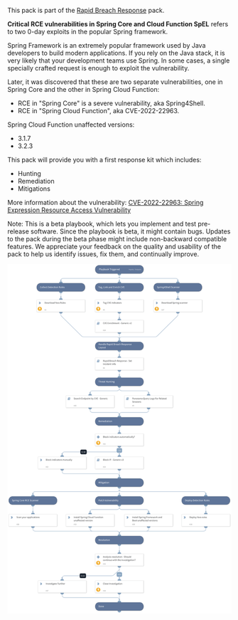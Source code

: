 This pack is part of the [Rapid Breach Response](https://xsoar.pan.dev/marketplace/details/MajorBreachesInvestigationandResponse) pack.

**Critical RCE vulnerabilities in Spring Core and Cloud Function SpEL** refers to two 0-day exploits in the popular Spring framework.

Spring Framework is an extremely popular framework used by Java developers to build modern applications. If you rely on the Java stack, it is very likely that your development teams use Spring. In some cases, a single specially crafted request is enough to exploit the vulnerability.

Later, it was discovered that these are two separate vulnerabilities, one in Spring Core and the other in Spring Cloud Function:

* RCE in "Spring Core" is a severe vulnerability, aka Spring4Shell.
* RCE in "Spring Cloud Function", aka CVE-2022-22963.

Spring Cloud Function unaffected versions:

* 3.1.7
* 3.2.3

This pack will provide you with a first response kit which includes:
* Hunting
* Remediation
* Mitigations


More information about the vulnerability:
[CVE-2022-22963: Spring Expression Resource Access Vulnerability](https://tanzu.vmware.com/security/cve-2022-22963)

Note: This is a beta playbook, which lets you implement and test pre-release software. Since the playbook is beta, it might contain bugs. Updates to the pack during the beta phase might include non-backward compatible features. We appreciate your feedback on the quality and usability of the pack to help us identify issues, fix them, and continually improve.

![Spring Core and Cloud Function SpEL RCEs](https://raw.githubusercontent.com/demisto/content/82fc619a71e34c599be6c5a75f458abfa2f4c6f2/Packs/SpringRCEs/doc_files/Spring_Core_and_Cloud_Function_SpEL_RCEs.png)